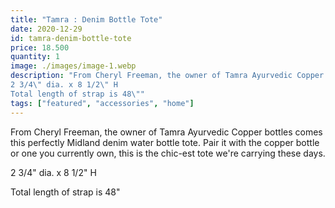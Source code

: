 ```yaml
---
title: "Tamra : Denim Bottle Tote"
date: 2020-12-29
id: tamra-denim-bottle-tote
price: 18.500
quantity: 1
image: ./images/image-1.webp
description: "From Cheryl Freeman, the owner of Tamra Ayurvedic Copper bottles comes this perfectly Midland denim water bottle tote. Pair it with the copper bottle or one you currently own, this is the chic-est tote we're carrying these days.
2 3/4\" dia. x 8 1/2\" H 
Total length of strap is 48\""
tags: ["featured", "accessories", "home"]
---
```

From Cheryl Freeman, the owner of Tamra Ayurvedic Copper bottles comes this perfectly Midland denim water bottle tote. Pair it with the copper bottle or one you currently own, this is the chic-est tote we're carrying these days.  

2 3/4" dia. x 8 1/2" H  

Total length of strap is 48"